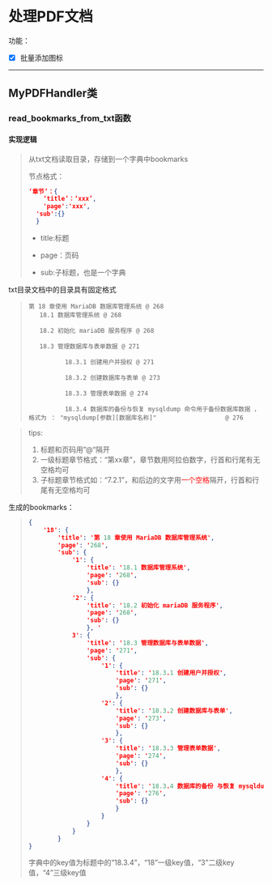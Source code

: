 # 处理PDF文档

功能：

- [x] 批量添加图标

---

## MyPDFHandler类

### read_bookmarks_from_txt函数

#### 实现逻辑

> 从txt文档读取目录，存储到一个字典中bookmarks
>
> 节点格式：
>
> ```json
> ‘章节’：{
>     ‘title’：‘xxx’,
>     'page':'xxx',
> 	'sub':{}
> 	}
> ```
>
> * title:标题
>
> * page：页码
>
> * sub:子标题，也是一个字典

txt目录文档中的目录具有固定格式

>     第 18 章使用 MariaDB 数据库管理系统 @ 268  
>        18.1 数据库管理系统 @ 268  
>     
>        18.2 初始化 mariaDB 服务程序 @ 268  
>     
>        18.3 管理数据库与表单数据 @ 271  
>     
>               18.3.1 创建用户并授权 @ 271  
>     
>               18.3.2 创建数据库与表单 @ 273  
>     
>               18.3.3 管理表单数据 @ 274  
>     
>               18.3.4 数据库的备份与恢复 mysqldump 命令用于备份数据库数据 ， 格式为 ： "mysqldump[参数][数据库名称]"                   @ 276 

> tips:
>
> 1. 标题和页码用”@“隔开
> 2. 一级标题章节格式：“第xx章”，章节数用阿拉伯数字，行首和行尾有无空格均可
> 3. 子标题章节格式如：“7.2.1”，和后边的文字用<font color=red>一个空格</font>隔开，行首和行尾有无空格均可

生成的bookmarks：

> ```json
> {
>     '18': {
>         'title': '第 18 章使用 MariaDB 数据库管理系统',
>         'page': '268',
>         'sub': {
>             '1': {
>                 'title': '18.1 数据库管理系统',
>                 'page': '268', 
>                 'sub': {}
>                 }, 
>             '2': {
>                 'title': '18.2 初始化 mariaDB 服务程序',
>                 'page': '268', 
>                 'sub': {}
>                 }, '
>             3': {
>                 'title': '18.3 管理数据库与表单数据', 
>                 'page': '271', 
>                 'sub': {
>                     '1': {
>                         'title': '18.3.1 创建用户并授权', 
>                         'page': '271', 
>                         'sub': {}
>                         }, 
>                     '2': {
>                         'title': '18.3.2 创建数据库与表单', 
>                         'page': '273', 
>                         'sub': {}
>                         }, 
>                     '3': {
>                         'title': '18.3.3 管理表单数据', 
>                         'page': '274', 
>                         'sub': {}
>                         }, 
>                     '4': {
>                         'title': '18.3.4 数据库的备份 与恢复 mysqldump 命令用于备份数据库数据 ， 格式为 ： "mysqldump[参数][数据库名称]"', 
>                         'page': '276', 
>                         'sub': {}
>                         }
>                     }
>                 }
>             }
>         }
> }
> ```
>
> 字典中的key值为标题中的“18.3.4”，“18”一级key值，“3”二级key值，“4”三级key值
